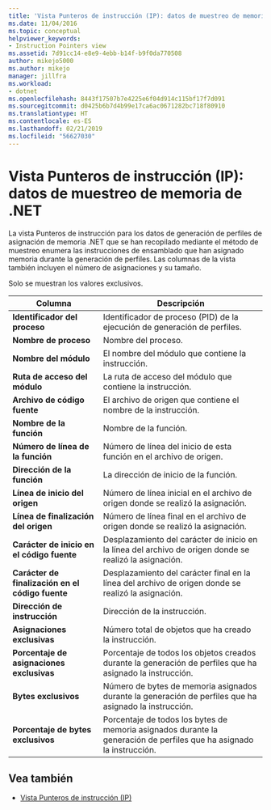 ```yaml
---
title: 'Vista Punteros de instrucción (IP): datos de muestreo de memoria de .NET | Microsoft Docs'
ms.date: 11/04/2016
ms.topic: conceptual
helpviewer_keywords:
- Instruction Pointers view
ms.assetid: 7d91cc14-e8e9-4ebb-b14f-b9f0da770508
author: mikejo5000
ms.author: mikejo
manager: jillfra
ms.workload:
- dotnet
ms.openlocfilehash: 8443f17507b7e4225e6f04d914c115bf17f7d091
ms.sourcegitcommit: d0425b6b7d4b99e17ca6ac0671282bc718f80910
ms.translationtype: HT
ms.contentlocale: es-ES
ms.lasthandoff: 02/21/2019
ms.locfileid: "56627030"
---
```

# <a name="instruction-pointers-ips-view---net-memory-sampling-data"></a>Vista Punteros de instrucción (IP): datos de muestreo de memoria de .NET
La vista Punteros de instrucción para los datos de generación de perfiles de asignación de memoria .NET que se han recopilado mediante el método de muestreo enumera las instrucciones de ensamblado que han asignado memoria durante la generación de perfiles. Las columnas de la vista también incluyen el número de asignaciones y su tamaño.

 Solo se muestran los valores exclusivos.

|Columna|Descripción|
|------------|-----------------|
|**Identificador del proceso**|Identificador de proceso (PID) de la ejecución de generación de perfiles.|
|**Nombre de proceso**|Nombre del proceso.|
|**Nombre del módulo**|El nombre del módulo que contiene la instrucción.|
|**Ruta de acceso del módulo**|La ruta de acceso del módulo que contiene la instrucción.|
|**Archivo de código fuente**|El archivo de origen que contiene el nombre de la instrucción.|
|**Nombre de la función**|Nombre de la función.|
|**Número de línea de la función**|Número de línea del inicio de esta función en el archivo de origen.|
|**Dirección de la función**|La dirección de inicio de la función.|
|**Línea de inicio del origen**|Número de línea inicial en el archivo de origen donde se realizó la asignación.|
|**Línea de finalización del origen**|Número de línea final en el archivo de origen donde se realizó la asignación.|
|**Carácter de inicio en el código fuente**|Desplazamiento del carácter de inicio en la línea del archivo de origen donde se realizó la asignación.|
|**Carácter de finalización en el código fuente**|Desplazamiento del carácter final en la línea del archivo de origen donde se realizó la asignación.|
|**Dirección de instrucción**|Dirección de la instrucción.|
|**Asignaciones exclusivas**|Número total de objetos que ha creado la instrucción.|
|**Porcentaje de asignaciones exclusivas**|Porcentaje de todos los objetos creados durante la generación de perfiles que ha asignado la instrucción.|
|**Bytes exclusivos**|Número de bytes de memoria asignados durante la generación de perfiles que ha asignado la instrucción.|
|**Porcentaje de bytes exclusivos**|Porcentaje de todos los bytes de memoria asignados durante la generación de perfiles que ha asignado la instrucción.|

## <a name="see-also"></a>Vea también
- [Vista Punteros de instrucción (IP)](../profiling/instruction-pointers-ips-view-sampling-data.md)